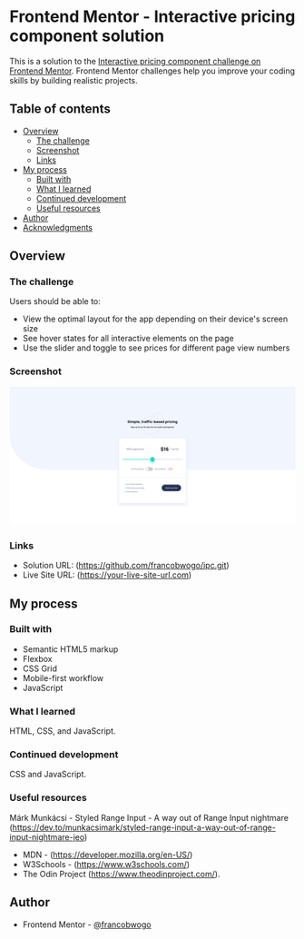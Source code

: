 # Frontend Mentor - Interactive pricing component solution

This is a solution to the [Interactive pricing component challenge on Frontend Mentor](https://www.frontendmentor.io/challenges/interactive-pricing-component-t0m8PIyY8). Frontend Mentor challenges help you improve your coding skills by building realistic projects. 

## Table of contents

- [Overview](#overview)
  - [The challenge](#the-challenge)
  - [Screenshot](#screenshot)
  - [Links](#links)
- [My process](#my-process)
  - [Built with](#built-with)
  - [What I learned](#what-i-learned)
  - [Continued development](#continued-development)
  - [Useful resources](#useful-resources)
- [Author](#author)
- [Acknowledgments](#acknowledgments)


## Overview

### The challenge

Users should be able to:

- View the optimal layout for the app depending on their device's screen size
- See hover states for all interactive elements on the page
- Use the slider and toggle to see prices for different page view numbers

### Screenshot

![](./screenshot.png)

### Links

- Solution URL: (https://github.com/francobwogo/ipc.git)
- Live Site URL: (https://your-live-site-url.com)

## My process

### Built with

- Semantic HTML5 markup
- Flexbox
- CSS Grid
- Mobile-first workflow
- JavaScript

### What I learned

HTML, CSS, and JavaScript.

### Continued development

CSS and JavaScript.

### Useful resources

Márk Munkácsi - Styled Range Input - A way out of Range Input nightmare (https://dev.to/munkacsimark/styled-range-input-a-way-out-of-range-input-nightmare-jeo)

- MDN - (https://developer.mozilla.org/en-US/)
- W3Schools - (https://www.w3schools.com/)
- The Odin Project (https://www.theodinproject.com/).

## Author

- Frontend Mentor - [@francobwogo](https://www.frontendmentor.io/profile/francobwogo)

